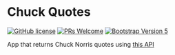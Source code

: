 # Chuck Quotes

[![GitHub license](https://img.shields.io/github/license/Naereen/StrapDown.js.svg)](https://github.com/GabrielCrackPro/chuck-quotes/master/LICENSE)
[![PRs Welcome](https://img.shields.io/badge/PRs-welcome-brightgreen.svg?style=flat-square)](https://github.com/GabrielCrackPro/chuck-quotes/pulls)
[![Bootstrap Version 5](https://img.shields.io/badge/Bootstrap-5.0-blueviolet?style=flat-square&logo=bootstrap)](https://getbootstrap.com/docs/versions/)

App that returns Chuck Norris quotes using <a href="https://api.chucknorris.io/" target="blank">this API</a>
